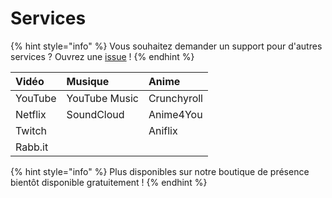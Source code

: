 # Services

{% hint style="info" %}
Vous souhaitez demander un support pour d'autres services ? Ouvrez une [issue](https://github.com/PreMiD/Presences/issues/new?template=service_request.md) !
{% endhint %}

| Vidéo | Musique | Anime |
| :--- | :--- | :--- |
| YouTube | YouTube Music | Crunchyroll |
| Netflix | SoundCloud | Anime4You |
| Twitch |  | Aniflix |
| Rabb.it |  |  |

{% hint style="info" %}
Plus disponibles sur notre boutique de présence bientôt disponible gratuitement !
{% endhint %}



